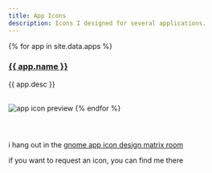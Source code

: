 ```yaml
---
title: App Icons
description: Icons I designed for several applications.
---
```


{% for app in site.data.apps %}
<h3><a href="{{ app.url }}">{{ app.name }}</a></h3>
<p>{{ app.desc }}</p>
<br>
<img alt="app icon preview" src="/images/{{ app.name | replace: ' ', '-' }}-icon.webp" style="margin-bottom: 3em;">
{% endfor %}

i hang out in the [gnome app icon design matrix room](https://matrix.to/#/#appicondesign:gnome.org)

if you want to request an icon, you can find me there
